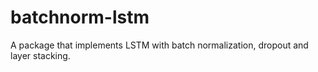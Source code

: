 # batchnorm-lstm
A package that implements LSTM with batch normalization, dropout and layer stacking.
